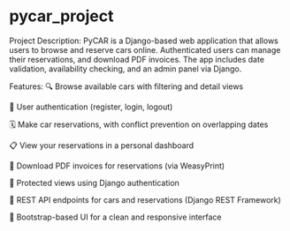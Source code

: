# pycar_project

Project Description:
PyCAR is a Django-based web application that allows users to browse and reserve cars online. Authenticated users can manage their reservations, and download PDF invoices. The app includes date validation, availability checking, and an admin panel via Django.

Features:
🔍 Browse available cars with filtering and detail views

👤 User authentication (register, login, logout)

🗓️ Make car reservations, with conflict prevention on overlapping dates

📋 View your reservations in a personal dashboard

🧾 Download PDF invoices for reservations (via WeasyPrint)

🔐 Protected views using Django authentication

🔄 REST API endpoints for cars and reservations (Django REST Framework)

🎨 Bootstrap-based UI for a clean and responsive interface
